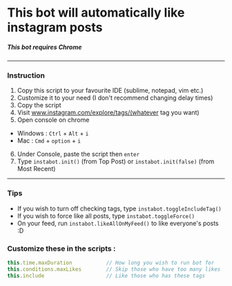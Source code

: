 # This bot will automatically like instagram posts

##### *This bot requires Chrome*

---
### Instruction
1. Copy this script to your favourite IDE (sublime, notepad, vim etc.)
2. Customize it to your need (I don't recommend changing delay times)
3. Copy the script
4. Visit www.instagram.com/explore/tags/(whatever tag you want)
5. Open console on chrome
  - Windows : `Ctrl` + `Alt` + `i`
  - Mac : `Cmd` + `option` + `i`
6. Under Console, paste the script then `enter`
7. Type `instabot.init()` (from Top Post) or `instabot.init(false)` (from Most Recent)

---

### Tips

* If you wish to turn off checking tags, type `instabot.toggleIncludeTag()`
* If you wish to force like all posts, type `instabot.toggleForce()`
* On your feed, run `instabot.likeAllOnMyFeed()` to like everyone's posts :D

### Customize these in the scripts :
```js
this.time.maxDuration           // How long you wish to run bot for
this.conditions.maxLikes        // Skip those who have too many likes
this.include                    // Like those who has these tags
```
